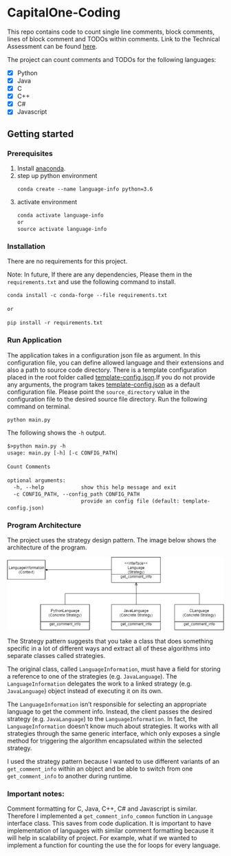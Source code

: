 # CapitalOne-Coding

This repo contains code to count single line comments, block comments, lines of block comment and TODOs within comments. Link to the Technical Assessment can be found [here](www.abdullahsumbal.com/doc/capital-one.pdf).

The project can count comments and TODOs for the following languages:

- [x] Python
- [x] Java
- [x] C
- [x] C++
- [x] C#
- [x] Javascript

## Getting started

### Prerequisites

1. Install [anaconda](https://www.anaconda.com/distribution/).
2. step up python environment
    ```buildoutcfg
    conda create --name language-info python=3.6
    ``` 
3. activate environment
    ```buildoutcfg
    conda activate language-info
    or 
    source activate language-info
    ```

### Installation
There are no requirements for this project.

Note: In future, If there are any dependencies, Please them in the `requirements.txt` and use the following command to install.
```buildoutcfg
conda install -c conda-forge --file requirements.txt

or 

pip install -r requirements.txt

```
### Run Application 
The application takes in a configuration json file as argument. In this configuration file, 
you can define allowed language and their extensions and also a path to 
source code directory. There is a template configuration placed in the root folder called 
[template-config.json](template-config.json).If you do not provide any arguments, the 
program takes [template-config.json](template-config.json) as a default configuration file. 
Please point the `source_directory` value in the configuration file to the desired source 
file directory.
Run the following command on terminal.
```buildoutcfg
python main.py
```

The following shows the `-h` output.

```buildoutcfg
$>python main.py -h
usage: main.py [-h] [-c CONFIG_PATH]

Count Comments

optional arguments:
  -h, --help            show this help message and exit
  -c CONFIG_PATH, --config_path CONFIG_PATH
                        provide an config file (default: template-config.json)

```
### Program Architecture
The project uses the strategy design pattern. The image below shows the architecture of the program.

![](architecture.jpg) 

The Strategy pattern suggests that you take a class that does something specific in a lot of different ways and extract all of these algorithms into separate classes called strategies.

The original class, called `LanguageInformation`, must have a field for storing a reference to one of the strategies (e.g. `JavaLanguage`). The `LanguageInformation` delegates the work to a linked strategy (e.g. `JavaLanguage`) object instead of executing it on its own.

The `LanguageInformation` isn’t responsible for selecting an appropriate language to get the comment info. Instead, the client passes the desired strategy (e.g. `JavaLanguage`) to the `LanguageInformation`. In fact, the `LanguageInformation` doesn’t know much about strategies. It works with all strategies through the same generic interface, which only exposes a single method for triggering the algorithm encapsulated within the selected strategy.

I used the strategy pattern because I wanted to use different variants of an `get_comment_info` within an object and be able to switch from one `get_comment_info` to another during runtime.

### Important notes:
Comment formatting for C, Java, C++, C# and Javascript is similar. Therefore I implemented a `get_comment_info_common` function in `Language` interface class. This saves from code duplication.
It is important to have implementation of languages with similar comment formatting because it will help in scalability of project. For example, what if we wanted to implement a function for counting the use the for loops for every language. 
 
